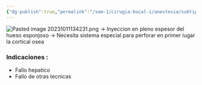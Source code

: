 ```yaml
---
{"dg-publish":true,"permalink":"/sem-1/cirugia-bucal-i/anestesia/subtipos-a-i/intraosea/"}
---
```


![Pasted image 20231011134231.png](/img/user/Sem-1/PTD/M%C3%A9dias/Pasted%20image%2020231011134231.png)
                                                                                                                                                         
→ Inyeccion en pleno espesor del hueso esponjoso
→ Necesita sistema especial para perforar en primer lugar la cortical osea

### Indicaciones : 

- Fallo hepatico
- Fallo de otras tecnicas
